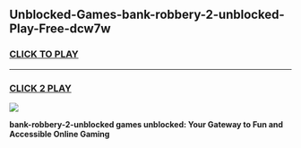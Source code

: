 
## Unblocked-Games-bank-robbery-2-unblocked-Play-Free-dcw7w
<h3>
<a href="https://premium76.site?title=bank-robbery-2-unblocked&ref=12A">CLICK TO PLAY</a></h3>
<hr>

<h3>
<a href="https://premium76.site?title=bank-robbery-2-unblocked&ref=12A">CLICK 2 PLAY</a>
  
</h3>

<a href="https://premium76.site?title=bank-robbery-2-unblocked&ref=12A"><img src="https://clearcache.store/games.png"></a>


**bank-robbery-2-unblocked games unblocked: Your Gateway to Fun and Accessible Online Gaming**
